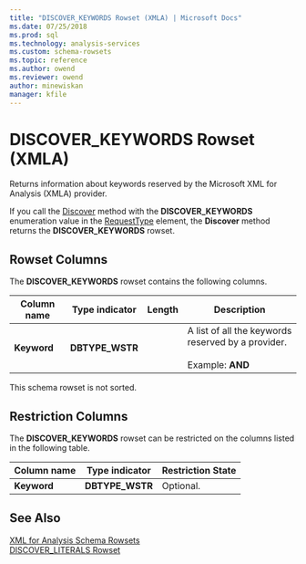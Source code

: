 ```yaml
---
title: "DISCOVER_KEYWORDS Rowset (XMLA) | Microsoft Docs"
ms.date: 07/25/2018
ms.prod: sql
ms.technology: analysis-services
ms.custom: schema-rowsets
ms.topic: reference
ms.author: owend
ms.reviewer: owend
author: minewiskan
manager: kfile
---
```

# DISCOVER_KEYWORDS Rowset (XMLA)

  Returns information about keywords reserved by the Microsoft XML for Analysis (XMLA) provider.  
  
 If you call the [Discover](../../xmla/xml-elements-methods-discover.md) method with the **DISCOVER_KEYWORDS** enumeration value in the [RequestType](../../xmla/xml-elements-properties/requesttype-element-xmla.md) element, the **Discover** method returns the **DISCOVER_KEYWORDS** rowset.  
  
## Rowset Columns  
 The **DISCOVER_KEYWORDS** rowset contains the following columns.  
  
|Column name|Type indicator|Length|Description|  
|-----------------|--------------------|------------|-----------------|  
|**Keyword**|**DBTYPE_WSTR**||A list of all the keywords reserved by a provider.<br /><br /> Example: **AND**|  
  
 This schema rowset is not sorted.  
  
## Restriction Columns  
 The **DISCOVER_KEYWORDS** rowset can be restricted on the columns listed in the following table.  
  
|Column name|Type indicator|Restriction State|  
|-----------------|--------------------|-----------------------|  
|**Keyword**|**DBTYPE_WSTR**|Optional.|  
  
## See Also  
 [XML for Analysis Schema Rowsets](xml-for-analysis-schema-rowsets.md)   
 [DISCOVER_LITERALS Rowset](discover-literals-rowset.md)  
  
  
